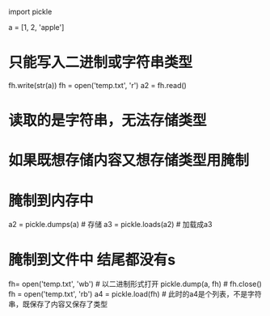 import pickle


a = [1, 2, 'apple']
# 只能写入二进制或字符串类型
fh.write(str(a))
fh = open('temp.txt', 'r')
a2 = fh.read()
# 读取的是字符串，无法存储类型

# 如果既想存储内容又想存储类型用腌制

# 腌制到内存中
a2 = pickle.dumps(a) # 存储
a3 = pickle.loads(a2) # 加载成a3
# 腌制到文件中 结尾都没有s
fh= open('temp.txt', 'wb') # 以二进制形式打开
pickle.dump(a, fh) # 
fh.close()
fh = open('temp.txt', 'rb')
a4 = pickle.load(fh) # 此时的a4是个列表，不是字符串，既保存了内容又保存了类型

